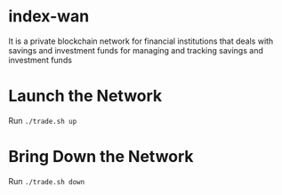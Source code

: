 # index-wan
It is a private blockchain network for financial institutions that deals with savings and investment funds for managing and tracking savings and investment funds
# Launch the Network
Run `./trade.sh up`
# Bring Down the Network
Run `./trade.sh down`
